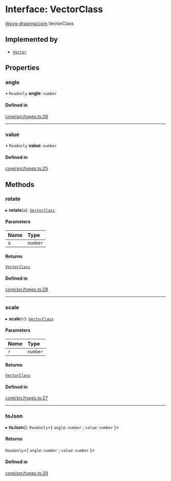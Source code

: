 # Interface: VectorClass

[@svg-drawing/core](../../modules/svg_drawing_core.md).VectorClass

## Implemented by

- [`Vector`](../../classes/svg_drawing_core/Vector.md)

## Properties

### angle

• `Readonly` **angle**: `number`

#### Defined in

[core/src/types.ts:26](https://github.com/kmkzt/svg-drawing/blob/ab85f6a/packages/core/src/types.ts#L26)

___

### value

• `Readonly` **value**: `number`

#### Defined in

[core/src/types.ts:25](https://github.com/kmkzt/svg-drawing/blob/ab85f6a/packages/core/src/types.ts#L25)

## Methods

### rotate

▸ **rotate**(`a`): [`VectorClass`](VectorClass.md)

#### Parameters

| Name | Type |
| :------ | :------ |
| `a` | `number` |

#### Returns

[`VectorClass`](VectorClass.md)

#### Defined in

[core/src/types.ts:28](https://github.com/kmkzt/svg-drawing/blob/ab85f6a/packages/core/src/types.ts#L28)

___

### scale

▸ **scale**(`r`): [`VectorClass`](VectorClass.md)

#### Parameters

| Name | Type |
| :------ | :------ |
| `r` | `number` |

#### Returns

[`VectorClass`](VectorClass.md)

#### Defined in

[core/src/types.ts:27](https://github.com/kmkzt/svg-drawing/blob/ab85f6a/packages/core/src/types.ts#L27)

___

### toJson

▸ **toJson**(): `Readonly`<{ `angle`: `number` ; `value`: `number`  }\>

#### Returns

`Readonly`<{ `angle`: `number` ; `value`: `number`  }\>

#### Defined in

[core/src/types.ts:29](https://github.com/kmkzt/svg-drawing/blob/ab85f6a/packages/core/src/types.ts#L29)

